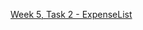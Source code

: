 <a href="https://github.com/HackBulgaria/Android-1/tree/master/week5/2-ExpenseList">Week 5, Task 2 - ExpenseList<a>
